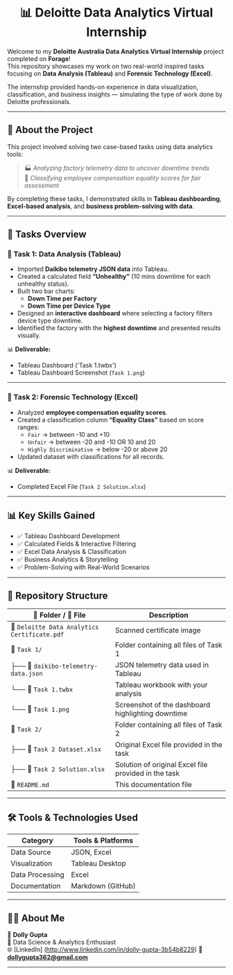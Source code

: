 <h1 align="center">📊 Deloitte Data Analytics Virtual Internship</h1>

Welcome to my **Deloitte Australia Data Analytics Virtual Internship** project completed on **Forage**!  
This repository showcases my work on two real-world inspired tasks focusing on **Data Analysis (Tableau)** and **Forensic Technology (Excel)**.  

The internship provided hands-on experience in data visualization, classification, and business insights — simulating the type of work done by Deloitte professionals.  

---

## 📘 About the Project

This project involved solving two case-based tasks using data analytics tools:  

> 🏭 *Analyzing factory telemetry data to uncover downtime trends*  
> 🧮 *Classifying employee compensation equality scores for fair assessment*  

By completing these tasks, I demonstrated skills in **Tableau dashboarding**, **Excel-based analysis**, and **business problem-solving with data**.  

---

## 📂 Tasks Overview

### 🔹 Task 1: Data Analysis (Tableau)
- Imported **Daikibo telemetry JSON data** into Tableau.  
- Created a calculated field **“Unhealthy”** (10 mins downtime for each unhealthy status).  
- Built two bar charts:  
  - **Down Time per Factory**  
  - **Down Time per Device Type**  
- Designed an **interactive dashboard** where selecting a factory filters device type downtime.  
- Identified the factory with the **highest downtime** and presented results visually.  

📊 **Deliverable:**  
- Tableau Dashboard ('Task 1.twbx')
- Tableau Dashboard Screenshot (`Task 1.png`)  

---

### 🔹 Task 2: Forensic Technology (Excel)
- Analyzed **employee compensation equality scores**.  
- Created a classification column **“Equality Class”** based on score ranges:  
  - `Fair` → between -10 and +10  
  - `Unfair` → between -20 and -10 OR 10 and 20  
  - `Highly Discriminative` → below -20 or above 20  
- Updated dataset with classifications for all records.  

📊 **Deliverable:**  
- Completed Excel File (`Task 2 Solution.xlsx`)  

---

## 📊 Key Skills Gained

- ✅ Tableau Dashboard Development  
- ✅ Calculated Fields & Interactive Filtering  
- ✅ Excel Data Analysis & Classification  
- ✅ Business Analytics & Storytelling  
- ✅ Problem-Solving with Real-World Scenarios  

---

## 📁 Repository Structure


| 📁 Folder / 📄 File             | Description                                  |
|-------------------------------|----------------------------------------------|
| 📄 `Deloitte Data Analytics Certificate.pdf` | Scanned certificate image            |
| 📁 `Task 1/`           | Folder containing all files of Task 1                 |
| ├── 📄 `daikibo-telemetry-data.json` | JSON telemetry data used in Tableau |
| └── 📄 `Task 1.twbx` | Tableau workbook with your analysis |
| └── 📄 `Task 1.png` | Screenshot of the dashboard highlighting downtime |
| 📁 `Task 2/`          |  Folder containing all files of Task 2                |
| ├── 📄 `Task 2 Dataset.xlsx` | Original Excel file provided in the task |
| ├── 📄 `Task 2 Solution.xlsx` | Solution of original Excel file provided in the task |
| 📄 `README.md`                | This documentation file                      |


---

## 🛠 Tools & Technologies Used

| Category | Tools & Platforms |
|---|---|
| Data Source | JSON, Excel |
| Visualization | Tableau Desktop |
| Data Processing | Excel |
| Documentation | Markdown (GitHub) |

---


## 🙋‍♀️ About Me

👤 **Dolly Gupta**  
📍 Data Science & Analytics Enthusiast  
🌐 [LinkedIn] (http://www.linkedin.com/in/dolly-gupta-3b54b8229) 
📧 **dollygupta362@gmail.com**  

---
